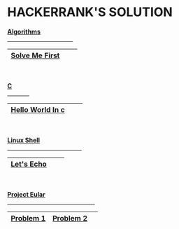# HACKERRANK'S SOLUTION

[**Algorithms**](https://github.com/DeWill404/HackerRank/Algorithms)
<hr width="150px">

|[Solve Me First](https://github.com/DeWill404/HackerRank/Algorithms/Solve%20Me%20First.py)|||
|-|-|-|

<br>

[**C**](https://github.com/DeWill404/HackerRank/C)
<hr width="50px">

|[Hello World In c](https://github.com/DeWill404/HackerRank/Algorithms/Hello%20World%20In%20c.c)|||
|-|-|-|

<br>

[**Linux Shell**](https://github.com/DeWill404/HackerRank/Linux%20Shell)
<hr width="170px">

|[Let's Echo](https://github.com/DeWill404/HackerRank/Algorithms/Let's%20Echo.sh)|||
|-|-|-|

<br>

[**Project Eular**](https://github.com/DeWill404/HackerRank/Project%20Eular)
<hr width="200px">

|[Problem 1](https://github.com/DeWill404/HackerRank/Algorithms/Problem001.py)|[Problem 2](https://github.com/DeWill404/HackerRank/Algorithms/Problem002.py)||
|-|-|-|

</center>